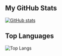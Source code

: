 ## My GitHub Stats
[![GitHub stats](https://github-readme-stats.vercel.app/api?username=kadzyly)](https://github.com/kadzyly/github-readme-stats)

## Top Languages
![Top Langs](https://github-readme-stats.vercel.app/api/top-langs/?username=kadzyly&layout=compact)
